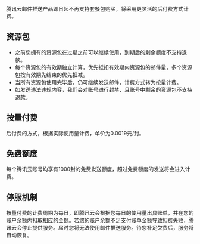 腾讯云邮件推送产品即日起不再支持套餐包购买，将采用更灵活的后付费方式计费。

## 资源包

- 之前您拥有的资源包在过期之前可以继续使用，到期后的剩余额度不支持退款。
- 每个资源包的有效期独立计算，优先抵扣有效期内资源包的邮件量，多个资源包按有效期先结束的优先扣减。
- 当所有资源包使用完毕后，仍可继续发送邮件，计费方式转为按量计费。
- 如发送违法违规内容，我们会对账号进行封禁、且账号中剩余的资源包不支持退款。


## 按量付费
后付费的方式，根据实际使用量计费，单价为0.0019元/封。
## 免费额度
每个腾讯云账号均享有1000封的免费发送额度，超过免费额度的发送将会进入计费。
## 停服机制
按量付费的计费周期为每日，即腾讯云会根据您每日的使用量出具账单，并在您的账户余额内扣取相应的金额。若您的账户余额不足支付账单金额导致扣费失败，腾讯云会停止提供服务。届时您将无法使用邮件推送服务。待您补足欠费后，服务将自动恢复。
